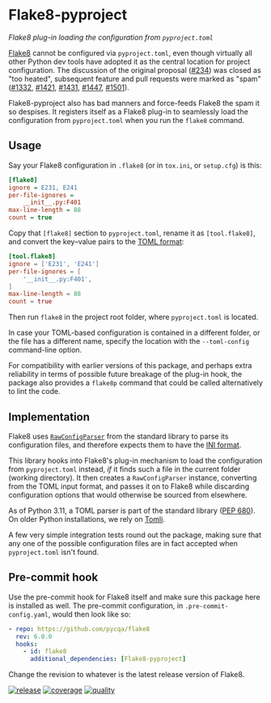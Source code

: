 ﻿# Flake8-pyproject
*Flake8 plug-in loading the configuration from `pyproject.toml`*

[Flake8] cannot be configured via `pyproject.toml`, even though
virtually all other Python dev tools have adopted it as the central
location for project configuration. The discussion of the original
proposal ([#234]) was closed as "too heated", subsequent feature
and pull requests were marked as "spam" ([#1332], [#1421], [#1431],
[#1447], [#1501]).

Flake8-pyproject also has bad manners and force-feeds Flake8 the
spam it so despises. It registers itself as a Flake8 plug-in to
seamlessly load the configuration from `pyproject.toml` when you
run the `flake8` command.

[Flake8]: https://github.com/PyCQA/flake8
[#234]:   https://github.com/PyCQA/flake8/issues/234
[#1332]:  https://github.com/PyCQA/flake8/pull/1332
[#1421]:  https://github.com/PyCQA/flake8/issues/1421
[#1431]:  https://github.com/PyCQA/flake8/issues/1431
[#1447]:  https://github.com/PyCQA/flake8/issues/1447
[#1501]:  https://github.com/PyCQA/flake8/issues/1501


## Usage

Say your Flake8 configuration in `.flake8` (or in `tox.ini`, or
`setup.cfg`) is this:
```ini
[flake8]
ignore = E231, E241
per-file-ignores =
    __init__.py:F401
max-line-length = 88
count = true
```

Copy that `[flake8]` section to `pyproject.toml`, rename it as
`[tool.flake8]`, and convert the key–value pairs to the [TOML format]:
```toml
[tool.flake8]
ignore = ['E231', 'E241']
per-file-ignores = [
    '__init__.py:F401',
]
max-line-length = 88
count = true
```

Then run `flake8` in the project root folder, where `pyproject.toml`
is located.

In case your TOML-based configuration is contained in a different
folder, or the file has a different name, specify the location with
the `--toml-config` command-line option.

For compatibility with earlier versions of this package, and perhaps
extra reliability in terms of possible future breakage of the plug-in
hook, the package also provides a `flake8p` command that could be
called alternatively to lint the code.

[TOML format]: https://toml.io


## Implementation

Flake8 uses [`RawConfigParser`] from the standard library to parse its
configuration files, and therefore expects them to have the [INI
format].

This library hooks into Flake8's plug-in mechanism to load the
configuration from `pyproject.toml` instead, *if* it finds such a file
in the current folder (working directory). It then creates a
`RawConfigParser` instance, converting from the TOML input format,
and passes it on to Flake8 while discarding configuration options that
would otherwise be sourced from elsewhere.

As of Python 3.11, a TOML parser is part of the standard library ([PEP
680]). On older Python installations, we rely on [Tomli].

A few very simple integration tests round out the package, making sure
that any one of the possible configuration files are in fact accepted
when `pyproject.toml` isn't found.

[`RawConfigParser`]: https://docs.python.org/3/library/configparser.html#configparser.RawConfigParser
[INI format]:        https://en.wikipedia.org/wiki/INI_file#Format
[Tomli]:             https://pypi.org/project/tomli/
[PEP 680]:           https://www.python.org/dev/peps/pep-0680


## Pre-commit hook

Use the pre-commit hook for Flake8 itself and make sure this package
here is installed as well. The pre-commit configuration, in
`.pre-commit-config.yaml`, would then look like so:
```yaml
- repo: https://github.com/pycqa/flake8
  rev: 6.0.0
  hooks:
    - id: flake8
      additional_dependencies: [Flake8-pyproject]
```

Change the revision to whatever is the latest release version of
Flake8.


[![release](
    https://img.shields.io/pypi/v/Flake8-pyproject.svg?label=release)](
    https://pypi.python.org/pypi/Flake8-pyproject)
[![coverage](
    https://img.shields.io/codecov/c/github/john-hen/Flake8-pyproject?token=30Gjak3Ksu)](
    https://codecov.io/gh/john-hen/Flake8-pyproject)
[![quality](
    https://img.shields.io/lgtm/grade/python/github/john-hen/Flake8-pyproject?label=quality)](
    https://lgtm.com/projects/g/john-hen/Flake8-pyproject)
